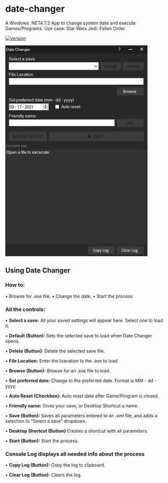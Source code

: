 # date-changer
A Windows .NET4.7.2 App to change system date and execute Games/Programs. Use case: Star Wars Jedi: Fallen Order

[![version](https://img.shields.io/badge/version-0.1a.1-yellow.svg)](https://semver.org)

![alt text](https://raw.githubusercontent.com/DogFoxX/date-changer/main/main_window.JPG)

## Using Date Changer

### How to:
• Browse for .exe file.
• Change the date.
• Start the process

### All the controls:
• **Select a save:**
All your saved settings will appear here. Select one to load it.

• **Default (Button):**
Sets the selected save to load when Date Changer opens.

• **Delete (Button):**
Delete the selected save file.

• **File Location:**
Enter the loacation to the .exe to load.

• **Browse (Button):**
Browse for an .exe file to load.

• **Set preferred date:**
Change to the preferred date. Format is MM - dd - yyyy.

• **Auto Reset (Checkbox):**
Auto reset date after Game/Program is closed.

• **Friendly name:**
Gives your save, or Desktop Shortcut a name.

• **Save (Button):**
Saves all parameters entered to an .xml file, and adds a selection to "Select a save" dropdown.

• **Desktop Shortcut (Button)**
Creates a shortcut with all parameters.

• **Start (Button):**
Start the process.

### Console Log displays all needed info about the process
• **Copy Log (Button):**
Copy the log to clipboard.

• **Clear Log (Button):**
Clears the log.
